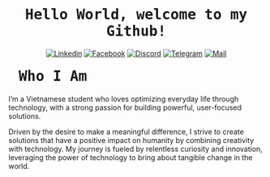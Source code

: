         
<h1 align='center'><samp><strong>Hello World, welcome to my Github!</strong></samp></h1>

<div align='center'>
  
  [![Linkedin](https://img.shields.io/badge/LinkedIn-Ng%C3%A0n%20Thanh%20Phong-blue?logo=Linkedin&logoColor=blue&labelColor=black)](https://www.linkedin.com/in/ntphong1501/)
  [![Facebook](https://img.shields.io/badge/Facebook-Ng%C3%A0n%20Thanh%20Phong-blue?logo=Facebook&logoColor=blue&labelColor=black)](https://www.facebook.com/ntphong004)
  [![Discord](https://img.shields.io/badge/Discord-Ntphong04-blue?logo=Discord&logoColor=blue&labelColor=black)](https://discord.com/users/ntphong04)
  [![Telegram](https://img.shields.io/badge/Telegram-ntphong04-blue?logo=Telegram&logoColor=blue&labelColor=black)](https://t.me/ntphong04)
  [![Mail](https://img.shields.io/badge/Gmail-nt.phong150104@gmail.com-blue?logo=Gmail&logoColor=blue&labelColor=black)](mailto:nt.phong150104@gmail.com)
  
</div>

<h1 align='left' style='margin: 20px;' ><samp><strong>Who I Am</strong></samp></h1>

<p align='left'>

I’m a Vietnamese student who loves optimizing everyday life through technology, with a strong passion for building powerful, user-focused solutions.

Driven by the desire to make a meaningful difference, I strive to create solutions that have a positive impact on humanity by combining creativity with technology. 
My journey is fueled by relentless curiosity and innovation, leveraging the power of technology to bring about tangible change in the world.
</p>


